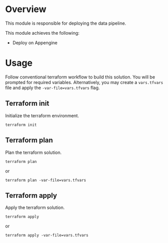 <!--
Copyright 2022 Google LLC

Licensed under the Apache License, Version 2.0 (the "License");
you may not use this file except in compliance with the License.
You may obtain a copy of the License at

    https://www.apache.org/licenses/LICENSE-2.0

Unless required by applicable law or agreed to in writing, software
distributed under the License is distributed on an "AS IS" BASIS,
WITHOUT WARRANTIES OR CONDITIONS OF ANY KIND, either express or implied.
See the License for the specific language governing permissions and
limitations under the License.
-->

# Overview

This module is responsible for deploying the data pipeline.

This module achieves the following:

- Deploy on Appengine

# Usage

Follow conventional terraform workflow to build this solution. You will be
prompted for required variables. Alternatively, you may create a `vars.tfvars`
file and apply the `-var-file=vars.tfvars` flag.

## Terraform init

Initialize the terraform environment.

```
terraform init
```

## Terraform plan

Plan the terraform solution.

```
terraform plan
```

or

```
terraform plan -var-file=vars.tfvars
```

## Terraform apply

Apply the terraform solution.

```
terraform apply
```

or

```
terraform apply -var-file=vars.tfvars
```
